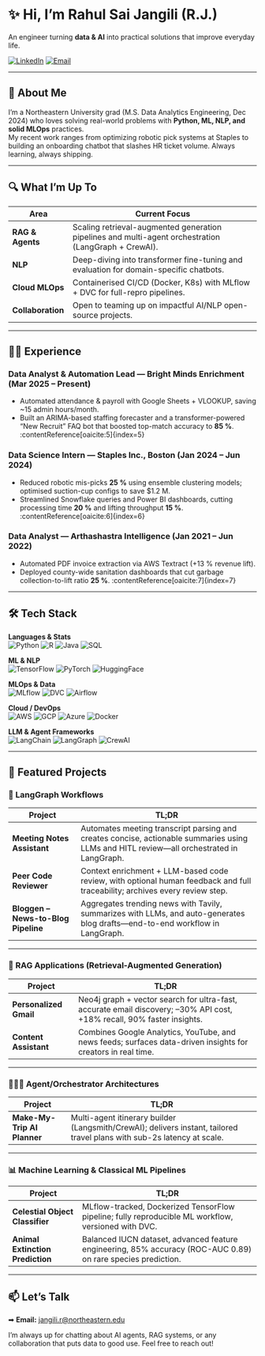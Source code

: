 # ✨ Hi, I’m **Rahul Sai Jangili (R.J.)**  
An engineer turning **data & AI** into practical solutions that improve everyday life.

[![LinkedIn](https://img.shields.io/badge/LinkedIn-Connect-blue?style=flat&logo=linkedin)](https://www.linkedin.com/in/rahul-j-84404b199/)
[![Email](https://img.shields.io/badge/Email-Contact-red?style=flat&logo=gmail)](mailto:jangili.r@northeastern.edu)


---

## 🚀 About Me
I’m a Northeastern University grad (M.S. Data Analytics Engineering, Dec 2024) who loves solving real-world problems with **Python, ML, NLP, and solid MLOps** practices.  
My recent work ranges from optimizing robotic pick systems at Staples to building an onboarding chatbot that slashes HR ticket volume. Always learning, always shipping.

---

## 🔍 What I’m Up To
| Area | Current Focus |
| --- | --- |
| **RAG & Agents** | Scaling retrieval-augmented generation pipelines and multi-agent orchestration (LangGraph + CrewAI). |
| **NLP** | Deep-diving into transformer fine-tuning and evaluation for domain-specific chatbots. |
| **Cloud MLOps** | Containerised CI/CD (Docker, K8s) with MLflow + DVC for full-repro pipelines. |
| **Collaboration** | Open to teaming up on impactful AI/NLP open-source projects. |

---

## 🧑‍💼 Experience
### Data Analyst & Automation Lead — **Bright Minds Enrichment** (Mar 2025 – Present)  
* Automated attendance & payroll with Google Sheets + VLOOKUP, saving ~15 admin hours/month.  
* Built an ARIMA-based staffing forecaster and a transformer-powered “New Recruit” FAQ bot that boosted top-match accuracy to **85 %**. :contentReference[oaicite:5]{index=5}  

### Data Science Intern — **Staples Inc.**, Boston (Jan 2024 – Jun 2024)  
* Reduced robotic mis-picks **25 %** using ensemble clustering models; optimised suction-cup configs to save \$1.2 M.  
* Streamlined Snowflake queries and Power BI dashboards, cutting processing time **20 %** and lifting throughput **15 %**. :contentReference[oaicite:6]{index=6}  

### Data Analyst — **Arthashastra Intelligence** (Jan 2021 – Jun 2022)  
* Automated PDF invoice extraction via AWS Textract (+13 % revenue lift).  
* Deployed county-wide sanitation dashboards that cut garbage collection-to-lift ratio **25 %**. :contentReference[oaicite:7]{index=7}  

---

## 🛠️ Tech Stack

**Languages & Stats**  
![Python](https://img.shields.io/badge/Python-3670A0?style=flat&logo=python&logoColor=ffdd54) ![R](https://img.shields.io/badge/R-276DC3?style=flat&logo=r&logoColor=white) ![Java](https://img.shields.io/badge/Java-007396?style=flat&logo=java&logoColor=white) ![SQL](https://img.shields.io/badge/SQL-4479A1?style=flat&logo=mysql&logoColor=white)

**ML & NLP**  
![TensorFlow](https://img.shields.io/badge/TensorFlow-FF6F00?style=flat&logo=tensorflow&logoColor=white) ![PyTorch](https://img.shields.io/badge/PyTorch-EE4C2C?style=flat&logo=pytorch&logoColor=white) ![HuggingFace](https://img.shields.io/badge/🤗-Transformers-yellow)

**MLOps & Data**  
![MLflow](https://img.shields.io/badge/MLflow-0194E2?style=flat&logo=mlflow&logoColor=white) ![DVC](https://img.shields.io/badge/DVC-945DD6?style=flat&logo=data-version-control&logoColor=white) ![Airflow](https://img.shields.io/badge/Airflow-017CEE?style=flat&logo=apacheairflow&logoColor=white)

**Cloud / DevOps**  
![AWS](https://img.shields.io/badge/AWS-FF9900?style=flat&logo=amazonaws&logoColor=white) ![GCP](https://img.shields.io/badge/GCP-4285F4?style=flat&logo=googlecloud&logoColor=white) ![Azure](https://img.shields.io/badge/Azure-0089D6?style=flat&logo=microsoftazure&logoColor=white) ![Docker](https://img.shields.io/badge/Docker-2496ED?style=flat&logo=docker&logoColor=white) 

**LLM & Agent Frameworks**  
![LangChain](https://img.shields.io/badge/LangChain-00A6C0?style=flat&logo=python&logoColor=white) ![LangGraph](https://img.shields.io/badge/LangGraph-purple?style=flat&logo=python&logoColor=white) ![CrewAI](https://img.shields.io/badge/CrewAI-orange?style=flat&logo=python&logoColor=white)

---


## 🌟 Featured Projects

### 🤖 LangGraph Workflows
| Project | TL;DR |
| --- | --- |
| **Meeting Notes Assistant** | Automates meeting transcript parsing and creates concise, actionable summaries using LLMs and HITL review—all orchestrated in LangGraph. |
| **Peer Code Reviewer** | Context enrichment + LLM-based code review, with optional human feedback and full traceability; archives every review step. |
| **Bloggen – News-to-Blog Pipeline** | Aggregates trending news with Tavily, summarizes with LLMs, and auto-generates blog drafts—end-to-end workflow in LangGraph. |

---

### 🔎 RAG Applications (Retrieval-Augmented Generation)
| Project | TL;DR |
| --- | --- |
| **Personalized Gmail** | Neo4j graph + vector search for ultra-fast, accurate email discovery; –30% API cost, +18% recall, 90% faster insights. |
| **Content Assistant** | Combines Google Analytics, YouTube, and news feeds; surfaces data-driven insights for creators in real time. |

---

### 🧑‍🤝‍🧑 Agent/Orchestrator Architectures
| Project | TL;DR |
| --- | --- |
| **Make-My-Trip AI Planner** | Multi-agent itinerary builder (Langsmith/CrewAI); delivers instant, tailored travel plans with sub-2s latency at scale. |

---

### 📊 Machine Learning & Classical ML Pipelines
| Project | TL;DR |
| --- | --- |
| **Celestial Object Classifier** | MLflow-tracked, Dockerized TensorFlow pipeline; fully reproducible ML workflow, versioned with DVC. |
| **Animal Extinction Prediction** | Balanced IUCN dataset, advanced feature engineering, 85% accuracy (ROC-AUC 0.89) on rare species prediction. |



---

## 📫 Let’s Talk
➡ **Email:** jangili.r@northeastern.edu  


I’m always up for chatting about AI agents, RAG systems, or any collaboration that puts data to good use. Feel free to reach out!
